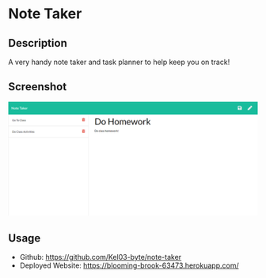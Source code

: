 # Note Taker
## Description
A very handy note taker and task planner to help keep you on track!

## Screenshot

![image](./screenshots/screenshot1.png)

## Usage

* Github: https://github.com/Kel03-byte/note-taker
* Deployed Website: https://blooming-brook-63473.herokuapp.com/

